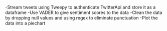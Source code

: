-Stream tweets using Tweepy to authenticate TwitterApi and store it as a dataframe
-Use VADER to give sentiment scores to the data
-Clean the data by dropping null values and using regex to eliminate punctuation
-Plot the data into a piechart
